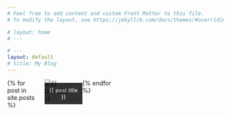 ```yaml
---
# Feel free to add content and custom Front Matter to this file.
# To modify the layout, see https://jekyllrb.com/docs/themes/#overriding-theme-defaults

# layout: home
# ---

# ---
layout: default
# title: My Blog
---
```


<div class="post-grid">
  {% for post in site.posts %}
    <div class="post">
      <a href="/astrophotos{{ post.url }}">
        <img src="{{ post.photo }}.thumbnail.jpg" alt="{{ post.title }}" />
        <h2>{{ post.title }}</h2>        
      </a>
    </div>
  {% endfor %}
</div>

<style>
  .post-grid {
    display: grid;
    grid-template-columns: repeat(6, 1fr);
    gap: 20px;
  }

  .post {
    position: relative;
  }

  .post img {
    max-width: 100%;
    height: auto;
  }

  .post h2 {
    position: absolute;
    bottom: 10;
    left: 0;
    width: 100%;
    background-color: rgba(0, 0, 0, 0.8);
    color: #fff;
    padding: 10px;
    margin: 0;
    text-align: center;
    font-size: 0.8rem;
    font-weight: 400;
    text-decoration: none;
  }

  .post h2:hover {
    background-color: rgba(0, 0, 0, 0.5);
    color: #fff;
  }
</style>